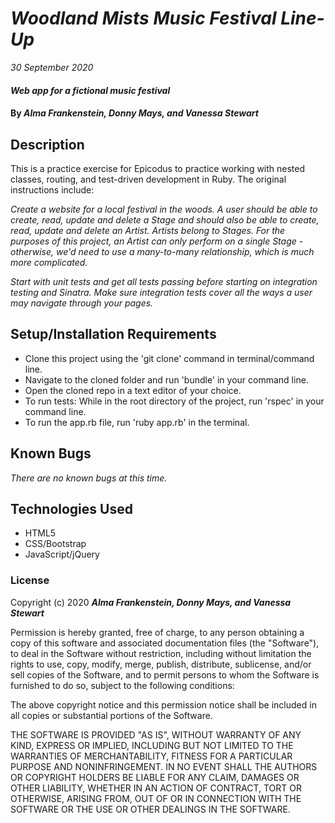 # _Woodland Mists Music Festival Line-Up_

_30 September 2020_

#### _Web app for a fictional music festival_

#### By _**Alma Frankenstein, Donny Mays, and Vanessa Stewart**_

## Description

This is a practice exercise for Epicodus to practice working with nested classes, routing, and test-driven development in Ruby. The original instructions include:

_Create a website for a local festival in the woods. A user should be able to create, read, update and delete a Stage and should also be able to create, read, update and delete an Artist. Artists belong to Stages. For the purposes of this project, an Artist can only perform on a single Stage - otherwise, we'd need to use a many-to-many relationship, which is much more complicated._

_Start with unit tests and get all tests passing before starting on integration testing and Sinatra. Make sure integration tests cover all the ways a user may navigate through your pages._

## Setup/Installation Requirements

- Clone this project using the 'git clone' command in terminal/command line.
- Navigate to the cloned folder and run 'bundle' in your command line.
- Open the cloned repo in a text editor of your choice.
- To run tests: While in the root directory of the project, run 'rspec' in your command line.
- To run the app.rb file, run 'ruby app.rb' in the terminal.

## Known Bugs

_There are no known bugs at this time._

## Technologies Used

* HTML5
* CSS/Bootstrap
* JavaScript/jQuery

### License

Copyright (c) 2020 **_Alma Frankenstein, Donny Mays, and Vanessa Stewart_**

Permission is hereby granted, free of charge, to any person obtaining a copy of this software and associated documentation files (the "Software"), to deal in the Software without restriction, including without limitation the rights to use, copy, modify, merge, publish, distribute, sublicense, and/or sell copies of the Software, and to permit persons to whom the Software is furnished to do so, subject to the following conditions:

The above copyright notice and this permission notice shall be included in all copies or substantial portions of the Software.

THE SOFTWARE IS PROVIDED "AS IS", WITHOUT WARRANTY OF ANY KIND, EXPRESS OR IMPLIED, INCLUDING BUT NOT LIMITED TO THE WARRANTIES OF MERCHANTABILITY, FITNESS FOR A PARTICULAR PURPOSE AND NONINFRINGEMENT. IN NO EVENT SHALL THE AUTHORS OR COPYRIGHT HOLDERS BE LIABLE FOR ANY CLAIM, DAMAGES OR OTHER LIABILITY, WHETHER IN AN ACTION OF CONTRACT, TORT OR OTHERWISE, ARISING FROM, OUT OF OR IN CONNECTION WITH THE SOFTWARE OR THE USE OR OTHER DEALINGS IN THE SOFTWARE.
